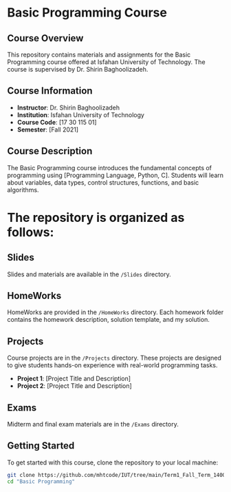 # Basic Programming Course

## Course Overview
This repository contains materials and assignments for the Basic Programming course offered at Isfahan University of Technology. The course is supervised by Dr. Shirin Baghoolizadeh.

## Course Information
- **Instructor**: Dr. Shirin Baghoolizadeh
- **Institution**: Isfahan University of Technology
- **Course Code**: [17 30 115 01]
- **Semester**: [Fall 2021]

## Course Description
The Basic Programming course introduces the fundamental concepts of programming using [Programming Language, Python, C]. Students will learn about variables, data types, control structures, functions, and basic algorithms.


# The repository is organized as follows:


## Slides
Slides and materials are available in the `/Slides` directory.

## HomeWorks
HomeWorks are provided in the `/HomeWorks` directory. Each homework folder contains the homework description, solution template, and my solution.

## Projects
Course projects are in the `/Projects` directory. These projects are designed to give students hands-on experience with real-world programming tasks.

- **Project 1**: [Project Title and Description]
- **Project 2**: [Project Title and Description]

## Exams
Midterm and final exam materials are in the `/Exams` directory.

## Getting Started
To get started with this course, clone the repository to your local machine:

```bash
git clone https://github.com/mhtcode/IUT/tree/main/Term1_Fall_Term_1400/Basic%20Programming
cd "Basic Programming"
